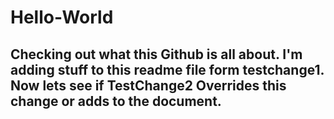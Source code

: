 # Hello-World
Checking out what this Github is all about. 
I'm adding stuff to this readme file form testchange1.
Now lets see if TestChange2 Overrides this change or adds to the document.
-----------------------------------------------------------------------------
